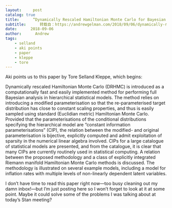 ```yaml
---
layout:     post
catalog: true
title:      “Dynamically Rescaled Hamiltonian Monte Carlo for Bayesian Hierarchical Models”
subtitle:      转载自：https://andrewgelman.com/2018/09/06/dynamically-rescaled-hamiltonian-monte-carlo-bayesian-hierarchical-models/
date:      2018-09-06
author:      Andrew
tags:
    - selland
    - aki points
    - paper
    - kleppe
    - tore
---
```





Aki points us to this paper by Tore Selland Kleppe, which begins:

> 
Dynamically rescaled Hamiltonian Monte Carlo (DRHMC) is introduced as a computationally fast and easily implemented method for performing full Bayesian analysis in hierarchical statistical models. The method relies on introducing a modified parameterisation so that the re-parameterised target distribution has close to constant scaling properties, and thus is easily sampled using standard (Euclidian metric) Hamiltonian Monte Carlo. Provided that the parameterisations of the conditional distributions specifying the hierarchical model are “constant information parameterisations” (CIP), the relation between the modified- and original parameterisation is bijective, explicitly computed and admit exploitation of sparsity in the numerical linear algebra involved. CIPs for a large catalogue of statistical models are presented, and from the catalogue, it is clear that many CIPs are currently routinely used in statistical computing. A relation between the proposed methodology and a class of explicitly integrated Riemann manifold Hamiltonian Monte Carlo methods is discussed. The methodology is illustrated on several example models, including a model for inflation rates with multiple levels of non-linearly dependent latent variables.


I don’t have time to read this paper right now—too busy cleaning out my damn inbox!—but I’m just posting here so I won’t forget to look at it at some point. Maybe it could solve some of the problems I was talking about at today’s Stan meeting?



